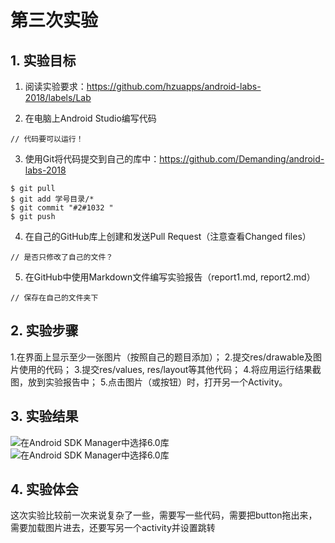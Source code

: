 # 第三次实验

## 1. 实验目标

1. 阅读实验要求：https://github.com/hzuapps/android-labs-2018/labels/Lab   

2. 在电脑上Android Studio编写代码  

```   
// 代码要可以运行！
```   

3. 使用Git将代码提交到自己的库中：https://github.com/Demanding/android-labs-2018   
```  
$ git pull
$ git add 学号目录/*
$ git commit "#2#1032 "
$ git push
```  

4. 在自己的GitHub库上创建和发送Pull Request（注意查看Changed files）  
```  
// 是否只修改了自己的文件？
```  

5. 在GitHub中使用Markdown文件编写实验报告（report1.md, report2.md）  
```  
// 保存在自己的文件夹下
```  

## 2. 实验步骤
1.在界面上显示至少一张图片（按照自己的题目添加）；
2.提交res/drawable及图片使用的代码；
3.提交res/values, res/layout等其他代码；
4.将应用运行结果截图，放到实验报告中；
5.点击图片（或按钮）时，打开另一个Activity。

## 3. 实验结果

![在Android SDK Manager中选择6.0库](https://github.com/Demanding/android-labs-2018/blob/master/Soft1614080902422/%233_1.png "配置教育网下载代理")
![在Android SDK Manager中选择6.0库](https://github.com/Demanding/android-labs-2018/blob/master/Soft1614080902422/#3_2.png "配置教育网下载代理")
## 4. 实验体会
这次实验比较前一次来说复杂了一些，需要写一些代码，需要把button拖出来，需要加载图片进去，还要写另一个activity并设置跳转
